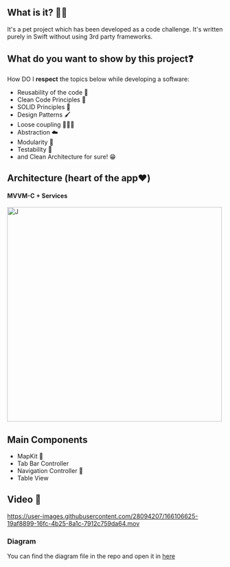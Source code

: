 ## What is it? 🙋🏻

It's a pet project which has been developed as a code challenge. It's written purely in Swift without using 3rd party frameworks.


## What do you want to show by this project❓

How DO I **respect** the topics below while developing a software:

* Reusability of the code 🔁
* Clean Code Principles 🧼
* SOLID Principles 🥰
* Design Patterns 🖌
* Loose coupling 🙇🏻‍♂️
* Abstraction ☁️
* Modularity 🧱
* Testability 🧪
* and Clean Architecture for sure! 😁

## Architecture (heart of the app❤️)
#### MVVM-C + Services


<img src="https://github.com/user-attachments/assets/47e44e81-27fa-491a-b6a3-ca1b23ee8008" alt="J" width="500"/>




## Main Components
* MapKit 📍
* Tab Bar Controller 
* Navigation Controller 🧭
* Table View 

## Video 🎥


https://user-images.githubusercontent.com/28094207/166106625-19af8899-16fc-4b25-8a1c-7912c759da64.mov







### Diagram
You can find the diagram file in the repo and open it in [here](draw.io) 
